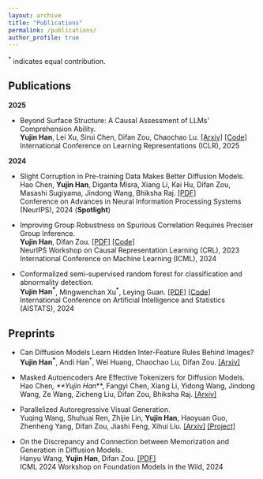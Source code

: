 ```yaml
---
layout: archive
title: "Publications"
permalink: /publications/
author_profile: true
---
```


<sup>*</sup> indicates equal contribution.

Publications
------
**2025** 
- Beyond Surface Structure: A Causal Assessment of LLMs' Comprehension Ability.  
  **Yujin Han**, Lei Xu, Sirui Chen, Difan Zou, Chaochao Lu. [[Arxiv]](https://arxiv.org/abs/2411.19456) [[Code]](https://github.com/OpenCausaLab/ADCE)  
  International Conference on Learning Representations (ICLR), 2025  
  
**2024**  
- Slight Corruption in Pre-training Data Makes Better Diffusion Models.  
  Hao Chen, **Yujin Han**, Diganta Misra, Xiang Li, Kai Hu, Difan Zou, Masashi Sugiyama, Jindong Wang, Bhiksha Raj. [[PDF]](https://arxiv.org/abs/2405.20494)  
  Conference on Advances in Neural Information Processing Systems (NeurIPS), 2024 (**Spotlight**)
  
- Improving Group Robustness on Spurious Correlation Requires Preciser Group Inference.  
  **Yujin Han**, Difan Zou. [[PDF]](https://arxiv.org/pdf/2404.13815) [[Code]](https://github.com/yujinhan98/GIC)  
  NeurIPS Workshop on Causal Representation Learning (CRL), 2023  
  International Conference on Machine Learning (ICML), 2024

- Conformalized semi-supervised random forest for classification and abnormality detection.  
  **Yujin Han<sup>*</sup>**, Mingwenchan Xu<sup>*</sup>, Leying Guan. [[PDF]](https://arxiv.org/abs/2302.02237) [[Code]](https://github.com/yujinhan98/CSForest)  
  International Conference on Artificial Intelligence and Statistics (AISTATS), 2024

Preprints
------
- Can Diffusion Models Learn Hidden Inter-Feature Rules Behind Images?  
  **Yujin Han<sup>*</sup>**, Andi Han<sup>*</sup>, Wei Huang, Chaochao Lu, Difan Zou. [[Arxiv]](https://www.arxiv.org/abs/2502.04725)

- Masked Autoencoders Are Effective Tokenizers for Diffusion Models.   
  Hao Chen<sup>*</sup>, **Yujin Han<sup>*</sup>**, Fangyi Chen, Xiang Li, Yidong Wang, Jindong Wang, Ze Wang, Zicheng Liu, Difan Zou, Bhiksha Raj. [[Arxiv]](https://arxiv.org/abs/2502.03444) 

- Parallelized Autoregressive Visual Generation.  
  Yuqing Wang, Shuhuai Ren, Zhijie Lin, **Yujin Han**, Haoyuan Guo, Zhenheng Yang, Difan Zou, Jiashi Feng, Xihui Liu. [[Arxiv]](https://arxiv.org/abs/2412.15119) [[Project]](https://epiphqny.github.io/PAR-project/)  

- On the Discrepancy and Connection between Memorization and Generation in Diffusion Models.  
  Hanyu Wang, **Yujin Han**, Difan Zou. [[PDF]](https://openreview.net/pdf?id=ZqG5lo18tq)  
  ICML 2024 Workshop on Foundation Models in the Wild, 2024
